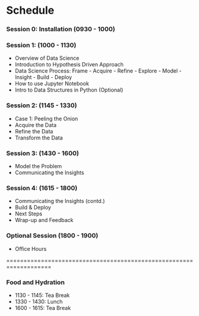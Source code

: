 # Schedule

### Session 0: Installation (0930 - 1000)

### Session 1: (1000 - 1130)
- Overview of Data Science
- Introduction to Hypothesis Driven Approach
- Data Science Process: Frame - Acquire - Refine - Explore - Model - Insight - Build - Deploy
- How to use Jupyter Notebook
- Intro to Data Structures in Python (Optional)

### Session 2: (1145 - 1330)
- Case 1: Peeling the Onion
- Acquire the Data
- Refine the Data
- Transform the Data

### Session 3: (1430 - 1600)
- Model the Problem
- Communicating the Insights

### Session 4: (1615 - 1800)
- Communicating the Insights (contd.)
- Build & Deploy
- Next Steps
- Wrap-up and Feedback

### Optional Session (1800 - 1900)
- Office Hours

===================================================================

### Food and Hydration
- 1130 - 1145: Tea Break
- 1330 - 1430: Lunch
- 1600 - 1615: Tea Break
